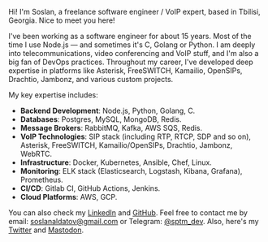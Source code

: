 Hi! I'm Soslan, a freelance software engineer / VoIP expert, based in Tbilisi, Georgia. Nice to meet you here!

I've been working as a software engineer for about 15 years. Most of the time I use Node.js — and sometimes it's C, Golang or Python. 
I am deeply into telecommunications, video conferencing and VoIP stuff, and I'm also a big fan of DevOps practices. Throughout my career, I've developed deep expertise in platforms like Asterisk, FreeSWITCH, Kamailio, OpenSIPs, Drachtio, Jambonz, and various custom projects.

My key expertise includes:

* **Backend Development**: Node.js, Python, Golang, C.
* **Databases**: Postgres, MySQL, MongoDB, Redis.
* **Message Brokers**: RabbitMQ, Kafka, AWS SQS, Redis.
* **VoIP Technologies**: SIP stack (including RTP, RTCP, SDP and so on), Asterisk, FreeSWITCH, Kamailio/OpenSIPs, Drachtio, Jambonz, WebRTC.
* **Infrastructure**: Docker, Kubernetes, Ansible, Chef, Linux.
* **Monitoring**: ELK stack (Elasticsearch, Logstash, Kibana, Grafana), Prometheus.
* **CI/CD**: Gitlab CI, GitHub Actions, Jenkins.
* **Cloud Platforms**: AWS, GCP.

You can also check my [LinkedIn](https://www.linkedin.com/in/sptm/) and [GitHub](https://github.com/sptmru).
Feel free to contact me by email: [soslanaldatov@gmail.com](mailto:soslanaldatov@gmail.com) or Telegram: [@sptm_dev](https://t.me/sptm_dev).
Also, here's my [Twitter](https://twitter.com/sptmru) and [Mastodon](https://mastodon.social/@sptm).
